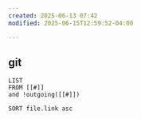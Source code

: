```yaml
---
created: 2025-06-13 07:42
modified: 2025-06-15T12:59:52-04:00

---
```

## git

```dataview
LIST
FROM [[#]]
and !outgoing([[#]])

SORT file.link asc
```
